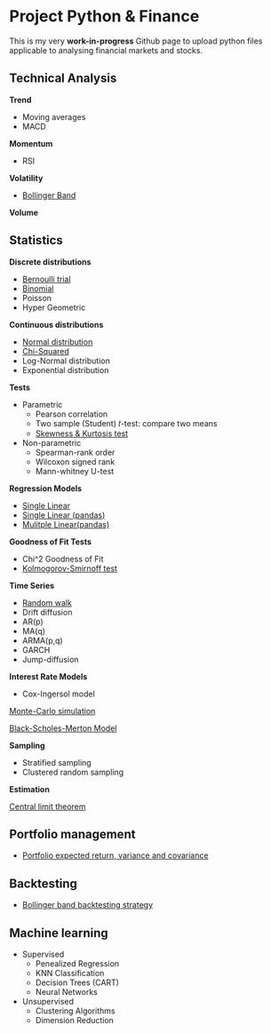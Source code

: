 # Project Python & Finance

This is my very **work-in-progress** Github page to upload python files applicable to analysing financial markets and stocks.

## Technical Analysis
**Trend**

  - Moving averages
  - MACD
  
**Momentum**

  - RSI
  
**Volatility**

  - [Bollinger Band](https://github.com/BRushmere/Finance-Models/blob/master/Bollinger_band.ipynb)

**Volume**
  
## Statistics

**Discrete distributions**

- [Bernoulli trial](https://github.com/BRushmere/BRushmere.github.io/blob/master/Bernoulli_trial.ipynb)
- [Binomial](https://github.com/BRushmere/BRushmere.github.io/blob/master/Binomial.py)
- Poisson
- Hyper Geometric

**Continuous distributions**

- [Normal distribution](https://github.com/BRushmere/BRushmere.github.io/blob/master/Normal_distribution.ipynb)
- [Chi-Squared](https://github.com/BRushmere/BRushmere.github.io/blob/master/ChiSquared.ipynb)
- Log-Normal distribution
- Exponential distribution

**Tests**

- Parametric
  - Pearson correlation
  - Two sample (Student) 𝑡-test: compare two means
  - [Skewness & Kurtosis test](https://github.com/BRushmere/BRushmere.github.io/blob/master/Skewness%20%26%20Kurtosis.ipynb)
- Non-parametric
  - Spearman-rank order
  - Wilcoxon signed rank
  - Mann-whitney U-test

**Regression Models**

- [Single Linear](https://github.com/BRushmere/BRushmere.github.io/blob/master/Simple%20Regression%20Model.py)
- [Single Linear (pandas)](https://github.com/BRushmere/BRushmere.github.io/blob/master/LinRegression%20Pandas.py)
- [Mulitple Linear(pandas)](https://github.com/BRushmere/BRushmere.github.io/blob/master/Multiple%20linear%20regression(pandas).ipynb)

**Goodness of Fit Tests**

- Chi^2 Goodness of Fit 
- [Kolmogorov-Smirnoff test](https://github.com/BRushmere/BRushmere.github.io/blob/master/Kolmogorov-Smirnoff%20test.py)

**Time Series**

- [Random walk](https://github.com/BRushmere/BRushmere.github.io/blob/master/Random%20walk.ipynb)
- Drift diffusion
- AR(p)
- MA(q)
- ARMA(p,q)
- GARCH
- Jump-diffusion

**Interest Rate Models**
- Cox-Ingersol model

[Monte-Carlo simulation](https://github.com/BRushmere/BRushmere.github.io/blob/master/MonteCarlo.ipynb)

[Black-Scholes-Merton Model](https://github.com/BRushmere/BRushmere.github.io/blob/master/BSM_call.py)

**Sampling**
- Stratified sampling
- Clustered random sampling

**Estimation**

[Central limit theorem](https://github.com/BRushmere/BRushmere.github.io/blob/master/Central%20limit%20theorem.ipynb)

## Portfolio management
- [Portfolio expected return, variance and covariance](https://github.com/BRushmere/BRushmere.github.io/blob/master/Std%26Variance%26%20Covariance.ipynb)

## Backtesting
- [Bollinger band backtesting strategy](https://github.com/BRushmere/BRushmere.github.io/blob/master/Bollinger%20band%20backtest.ipynb)

## Machine learning
- Supervised
  - Penealized Regression
  - KNN Classification
  - Decision Trees (CART)
  - Neural Networks
- Unsupervised
  - Clustering Algorithms
  - Dimension Reduction
